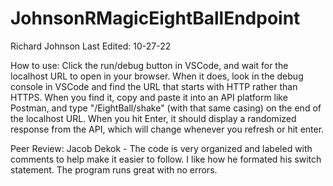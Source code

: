 # JohnsonRMagicEightBallEndpoint
Richard Johnson
Last Edited: 10-27-22

How to use:
Click the run/debug button in VSCode, and wait for the localhost URL to open in your browser. When it does, look in the debug console in VSCode and find the URL that starts with HTTP rather than HTTPS. When you find it, copy and paste it into an API platform like Postman, and type "/EightBall/shake" (with that same casing) on the end of the localhost URL. When you hit Enter, it should display a randomized response from the API, which will change whenever you refresh or hit enter.

Peer Review: Jacob Dekok - The code is very organized and labeled with comments to help make it easier to follow. I like how he formated his switch statement. The program runs great with no errors.